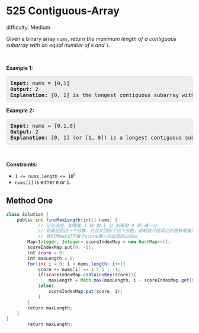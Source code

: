 # 525 Contiguous-Array 
 
difficulty: Medium 
 
<style>
        section pre{
          background-color: #eee;
          border: 1px solid #ddd;
          padding:10px;
          border-radius: 5px;
        }
      </style>
<section>
<div><p>Given a binary array <code>nums</code>, return <em>the maximum length of a contiguous subarray with an equal number of </em><code>0</code><em> and </em><code>1</code>.</p>
<p>&nbsp;</p>
<p><strong class="example">Example 1:</strong></p>
<pre><strong>Input:</strong> nums = [0,1]
<strong>Output:</strong> 2
<strong>Explanation:</strong> [0, 1] is the longest contiguous subarray with an equal number of 0 and 1.
</pre>
<p><strong class="example">Example 2:</strong></p>
<pre><strong>Input:</strong> nums = [0,1,0]
<strong>Output:</strong> 2
<strong>Explanation:</strong> [0, 1] (or [1, 0]) is a longest contiguous subarray with equal number of 0 and 1.
</pre>
<p>&nbsp;</p>
<p><strong>Constraints:</strong></p>
<ul>
	<li><code>1 &lt;= nums.length &lt;= 10<sup>5</sup></code></li>
	<li><code>nums[i]</code> is either <code>0</code> or <code>1</code>.</li>
</ul>
</div></section>
 
 ## Method One 
 
``` Java
class Solution {
    public int findMaxLength(int[] nums) {
            // 记分法则，如果是 1 则 加 1 分 如果是 0 则 减一分
            // 如果经历过一个分数，并且又回到了这个分数，说明这个区间之内是有等量的1 0
            // 我们用map记下每个score第一次出现的index
        Map<Integer, Integer> scoreIndexMap = new HashMap<>();
        scoreIndexMap.put(0, -1);
        int score = 0;
        int maxLength = 0;
        for(int i = 0; i < nums.length; i++){
            score += nums[i] == 1 ? 1 : -1;
            if(scoreIndexMap.containsKey(score)){
                maxLength = Math.max(maxLength, i - scoreIndexMap.get(score) );
            }else{
                scoreIndexMap.put(score, i);
            }
        }
        return maxLength;
    }
}
        return maxLength;
​
```